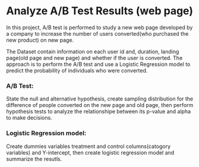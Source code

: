 # Analyze A/B Test Results (web page)

In this project, A/B test is performed to study a new web page developed by a company to increase the number of users converted(who purchased the new product) on new page.

The Dataset contain information on each user id and, duration, landing page(old page and new page) and whether if the user is converted. The approach is to perform the A/B test and use a Logistic Regression model to predict the probability of individuals who were converted.

### A/B Test: 
State the null and alternative hypothesis, create sampling distribution for the difference of people converted on the new page and old page, then perform hypothesis tests to analyze the relationshipe between its p-value and alpha to make decisions.
### Logistic Regression model:
Create dummies variables treatment and control columns(catogory variables) and Y-intercept, then create logistic regression model and summarize the resutls.

